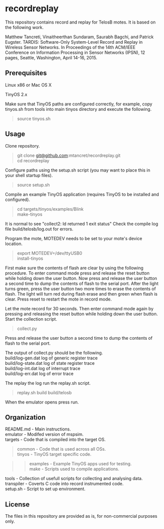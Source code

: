 recordreplay
==========

This repository contains record and replay for TelosB motes. It is based on the following work.

Matthew Tancreti, Vinaitheerthan Sundaram, Saurabh Bagchi, and Patrick Eugster. TARDIS: Software-Only System-Level Record and Replay in Wireless Sensor Networks. In Proceedings of the 14th ACM/IEEE Conference on Information Processing in Sensor Networks (IPSN), 12 pages, Seattle, Washington, April 14-16, 2015.

Prerequisites
----------

Linux x86 or Mac OS X  

TinyOS 2.x  

Make sure that TinyOS paths are configured correctly, for example, copy tinyos.sh from tools into main tinyos directory and execute the following.

> source tinyos.sh

Usage
----------

Clone repository.

> git clone git@github.com:mtancret/recordreplay.git  
> cd recordreplay  

Configure paths using the setup.sh script (you may want to place this in your shell startup files).

> source setup.sh

Compile an example TinyOS application (requires TinyOS to be installed and configured).

> cd targets/tinyos/examples/Blink  
> make-tinyos  

It is normal to see "collect2: ld returned 1 exit status"
Check the compile log file build/telosb/log.out for errors.

Program the mote, MOTEDEV needs to be set to your mote's device location.

> export MOTEDEV=/dev/ttyUSB0  
> install-tinyos  

First make sure the contents of flash are clear by using the following procedure.
To enter command mode press and release the reset button while holding down the user button.
Now press and release the user button a second time to dump the contents of flash to the serial port.
After the light turns green, press the user button two more times to erase the contents of flash.
The light will turn red during flash erase and then green when flash is clear.
Press reset to restart the mote in record mode.

Let the mote record for 30 seconds.
Then enter command mode again by pressing and releasing the reset button while holding down the user button. Start the collection script.

> collect.py

Press and release the user button a second time to dump the contents of flash to the serial port.

The output of collect.py should be the following.  
build/log-gen.dat log of generic register trace  
build/log-state.dat log of state register trace  
build/log-int.dat log of interrupt trace  
build/log-err.dat log of error trace  

The replay the log run the replay.sh script.

> replay.sh build build/telosb  

When the emulator opens press run.

Organization
----------
README.md - Main instructions.  
emulator - Modifed version of mspsim.  
targets - Code that is compiled into the target OS.  
> common - Code that is used across all OSs.  
> tinyos - TinyOS target specific code.  

> > examples - Example TinyOS apps used for testing.  
> > make - Scripts used to compile applications.  

tools - Collection of usefull scripts for collecting and analysing data.  
transpiler - Coverts C code into record instrumented code.  
setup.sh - Script to set up environment.  

License
----------

The files in this repository are provided as is, for non-commercial purposes only.

